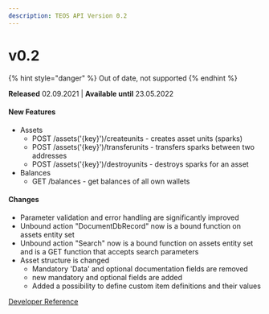 ```yaml
---
description: TEOS API Version 0.2
---
```


# v0.2

{% hint style="danger" %}
Out of date, not supported
{% endhint %}

**Released** 02.09.2021 | **Available until** 23.05.2022

#### New Features <a href="#v2_2_new_features" id="v2_2_new_features"></a>

* Assets
  * POST /assets('{key}')/createunits - creates asset units (sparks)
  * POST /assets('{key}')/transferunits - transfers sparks between two addresses
  * POST /assets('{key}')/destroyunits - destroys sparks for an asset
* Balances
  * GET /balances - get balances of all own wallets

#### Changes

* Parameter validation and error handling are significantly improved
* Unbound action "DocumentDbRecord" now is a bound function on assets entity set
* Unbound action "Search" now is a bound function on assets entity set and is a GET function that accepts search parameters
* Asset structure is changed
  * Mandatory 'Data' and optional documentation fields are removed
  * new mandatory and optional fields are added
  * Added a possibility to define custom item definitions and their values

[Developer Reference](https://teos-uat.dev.coreledger.net/swagger/index.html?urls.primaryName=TEOS%20Api%20v0.2)
